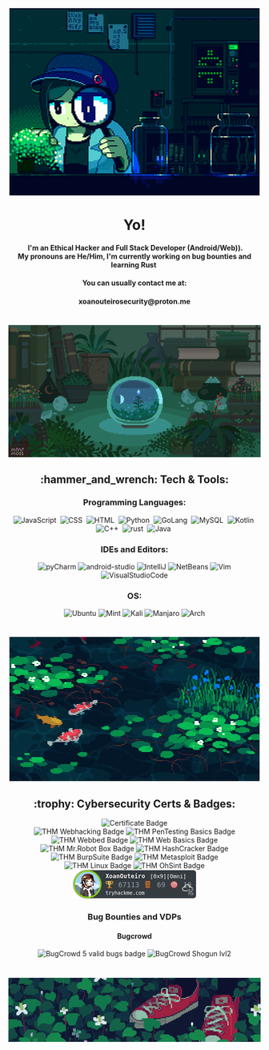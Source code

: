 <div align=center>
  <img src="https://github.com/XoanOuteiro/GIFS_forReadme/blob/main/banners/lookingglass.gif" alt="WelcomeBanner"/>
</div>

<div align=center>
  <h1>Yo!</h1>
  <h4>&nbsp;I'm an Ethical Hacker and Full Stack Developer (Android/Web)).<br/>My pronouns are He/Him, I'm currently working on bug bounties and learning Rust&nbsp;</h4>
  <h4>You can usually contact me at:</h4>
  <h4>xoanouteirosecurity@proton.me</h4>
</div>

<h1></h1> <!-- yeah, using h1 is sketchy but separators are too thick -->

<div align=center>
  <img src="https://github.com/XoanOuteiro/GIFS_forReadme/blob/main/banners/miniMoss.gif" alt="MidBanner" />
</div>

<h2 align=center> :hammer_and_wrench: Tech & Tools: </h2>

<h3 align=center> Programming Languages: </h3>
<div align="center">
  <img src="https://img.shields.io/badge/JavaScript-F7DF1E?logo=javascript&logoColor=000&style=flat-square" title="JavaScript" alt="JavaScript"/>&nbsp;
  <img src="https://img.shields.io/badge/CSS3-1572B6?logo=css3&logoColor=fff&style=flat-square"  title="CSS3" alt="CSS"/>&nbsp;
  <img src="https://img.shields.io/badge/HTML5-E34F26?logo=html5&logoColor=fff&style=flat-square" title="HTML5" alt="HTML" />&nbsp;
  <img src="https://img.shields.io/badge/Python-3776AB?logo=python&logoColor=fff&style=flat-square" title="Python" alt="Python"/>&nbsp;
  <img src="https://img.shields.io/badge/Go-00ADD8?logo=go&logoColor=fff&style=flat-square" title="GoLang" alt="GoLang"/>&nbsp;
  <img src="https://img.shields.io/badge/MySQL-4479A1?logo=mysql&logoColor=fff&style=flat-square" title="MySQL"  alt="MySQL" />&nbsp;
  <img src="https://img.shields.io/badge/Kotlin-7F52FF?logo=kotlin&logoColor=fff&style=flat-square" title="Kotlin" alt="Kotlin" />&nbsp;
  <img src="https://img.shields.io/badge/C%2B%2B-00599C?logo=cplusplus&logoColor=fff&style=flat-square" title="C++" alt="C++" />&nbsp;
  <img src="https://img.shields.io/badge/Rust-000?logo=rust&logoColor=fff&style=flat-square" title="rust" alt="rust" />&nbsp;
  <img src="https://img.shields.io/badge/java-%23ED8B00.svg?style=flat-square&logo=openjdk&logoColor=white" title="Java" alt="Java"/>&nbsp;
</div>

<h3 align=center> IDEs and Editors: </h3>
<div align="center">
  <img src="https://img.shields.io/badge/PyCharm-000?logo=pycharm&logoColor=fff&style=flat-square" title="PyCharm" alt="pyCharm" />
  <img src="https://img.shields.io/badge/Android%20Studio-3DDC84?logo=androidstudio&logoColor=fff&style=flat-square" title="AndroidStudio" alt="android-studio"/>
  <img src="https://img.shields.io/badge/IntelliJ%20IDEA-000?logo=intellijidea&logoColor=fff&style=flat-square" title="IntelliJ" alt="IntelliJ"/>
  <img src="https://img.shields.io/badge/Apache%20NetBeans%20IDE-1B6AC6?logo=apachenetbeanside&logoColor=fff&style=flat-square" title="NetBeans" alt="NetBeans"/>
  <img src="https://img.shields.io/badge/Vim-019733?logo=vim&logoColor=fff&style=flat-square" title="Vim" alt="Vim"/>
  <img src="https://img.shields.io/badge/Visual%20Studio%20Code-007ACC?logo=visualstudiocode&logoColor=fff&style=flat-square" title="VisualStudioCode" alt="VisualStudioCode"/>
<div>

<h3 align=center> OS: </h3>
<div align="center">
  <img src="https://img.shields.io/badge/Ubuntu-E95420?logo=ubuntu&logoColor=fff&style=flat-square" title="Ubuntu" alt="Ubuntu" />
  <img src="https://img.shields.io/badge/Linux%20Mint-87CF3E?logo=linuxmint&logoColor=fff&style=flat-square" title="Mint" alt="Mint"/>
  <img src="https://img.shields.io/badge/Kali%20Linux-557C94?logo=kalilinux&logoColor=fff&style=flat-square" title="Kali" alt="Kali"/>
  <img src="https://img.shields.io/badge/Manjaro-35BF5C?style=flat-square&logo=Manjaro&logoColor=white" title="Manjaro" alt="Manjaro"/>
  <img src="https://img.shields.io/badge/Arch%20Linux-1793D1?logo=arch-linux&logoColor=fff&style=flat-square" title="Arch" alt="Arch"/>
</div>

<h1></h1> <!-- yeah, using h1 is sketchy but separators are too thick -->

<div align=center>
  <img src="https://github.com/XoanOuteiro/GIFS_forReadme/blob/main/banners/koi.gif" alt="LowBanner" />
</div>

<h2 align=center> :trophy: Cybersecurity Certs & Badges: </h2>

<div align="center">
  <img src="https://images.credly.com/size/340x340/images/0bf0f2da-a699-4c82-82e2-56dcf1f2e1c7/image.png" title="Coursera Google Cybersecurity Proffessional Certificate" alt="Certificate Badge" height="150" width="150"/>
</div>


<div align="center">
  <img src="https://assets.tryhackme.com/img/badges/introtowebsecurity.svg" title="TryHackMe Intro to Web Hacking Badge" alt="THM Webhacking Badge" height="70" width="70"/>
  <img src="https://assets.tryhackme.com/img/badges/introtooffensivesecurity.svg" title="TryHackMe Intro to Web PenTesting Badge" alt="THM PenTesting Basics Badge" height="70" width="70"/>
  <img src="https://tryhackme.com/img/badges/webbed.svg" title="TryHackMe Webbed Completion Badge" alt="THM Webbed Badge" height="70" width="70"/>
  <img src="https://tryhackme.com/img/badges/howthewebworks.svg" title="TryHackMe Website Basics Badge" alt="THM Web Basics Badge" height="70" width="70"/>
  <br/>
  <img src="https://assets.tryhackme.com/img/badges/mrrobot.svg" title="TryHackMe Mr.Robot Box Completion Badge" alt="THM Mr.Robot Box Badge" height="70" width="70"/>
  <img src="https://assets.tryhackme.com/img/badges/hashcracker.svg" title="Hash Cracking Completion Badge" alt="THM HashCracker Badge" height="70" width="70"/>
  <img src="https://assets.tryhackme.com/img/badges/burpsuite.svg" title="Burp Suite Tutorial Completion Badge" alt="THM BurpSuite Badge" height="70" width="70"/>
  <img src="https://tryhackme.com/img/badges/metasploit.svg" title="Metasploit Tutorial Completion Badge" alt="THM Metasploit Badge" height="70" width="70"/>
  <br/>
  <img src="https://tryhackme.com/img/badges/linux.svg" title="Linux Compentency Completion Badge" alt="THM Linux Badge" height="70" width="70"/>
  <img src="https://tryhackme.com/img/badges/ohsint.svg" title="OSINT Challenges Completion Badge" alt="THM OhSint Badge" height="70" width="70"/>
  <br/>
  <img src="https://raw.githubusercontent.com/XoanOuteiro/XoanOuteiro/master/assets/thm_propic.png" alt="TryHackMe Stats" href="https://tryhackme.com/p/XoanOuteiro"/>
  
</div>

  <h3>Bug Bounties and VDPs</h3>
  <h4>Bugcrowd</h4>
  <div>
    <img src="https://bugcrowd.com/assets/level-2-MVMSZORX.digested.svg" alt="BugCrowd 5 valid bugs badge" height="70" width="70"/>
    <img src="https://bugcrowd.com/assets/level-2-YVUBYKIP.digested.svg" alt="BugCrowd Shogun lvl2" height="70" width="70"/>
  </div>
  
<h1></h1> <!-- yeah, using h1 is sketchy but separators are too thick -->

<div align=center>
  <img src="https://github.com/XoanOuteiro/GIFS_forReadme/blob/main/banners/shoes.gif" alt="EndBanner"/>
</div>
